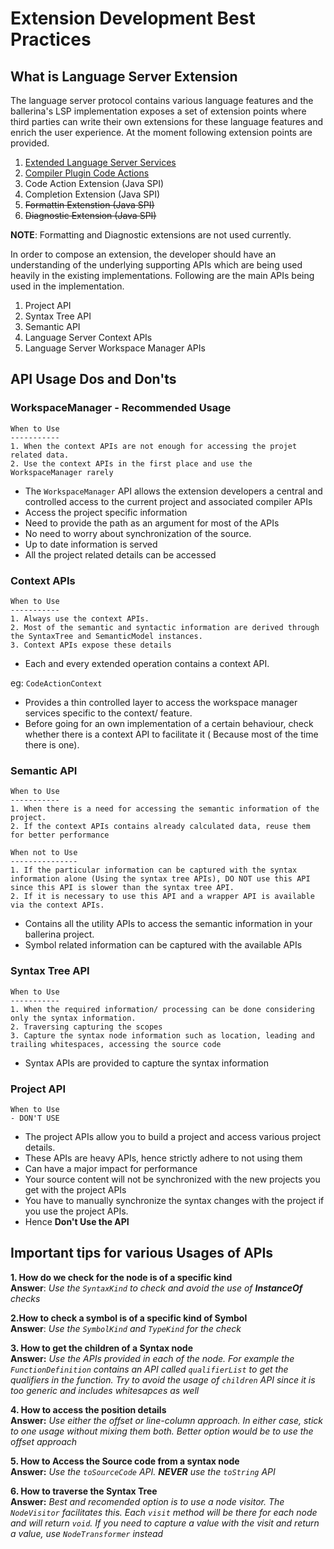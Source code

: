 # Extension Development Best Practices

## What is Language Server Extension

The language server protocol contains various language features and the ballerina's LSP implementation exposes a set of
extension points where third parties can write their own extensions for these language features and enrich the user
experience. At the moment following extension points are provided.

1. [Extended Language Server Services](WritingExtendedServices.md)
2. [Compiler Plugin Code Actions](CompilerPluginCodeActions.md)
3. Code Action Extension (Java SPI)
4. Completion Extension (Java SPI)
5. ~~Formattin Extenstion (Java SPI)~~
6. ~~Diagnostic Extension (Java SPI)~~

__NOTE__: Formatting and Diagnostic extensions are not used currently.

In order to compose an extension, the developer should have an understanding of the underlying supporting APIs which
are being used heavily in the existing implementations. Following are the main APIs being used in the implementation.

1. Project API
2. Syntax Tree API
3. Semantic API
4. Language Server Context APIs
5. Language Server Workspace Manager APIs

## API Usage Dos and Don'ts

### WorkspaceManager - Recommended Usage

```
When to Use
-----------
1. When the context APIs are not enough for accessing the projet related data.
2. Use the context APIs in the first place and use the WorkspaceManager rarely
```

- The `WorkspaceManager` API allows the extension developers a central and controlled access to the current project and
  associated compiler APIs
- Access the project specific information
- Need to provide the path as an argument for most of the APIs
- No need to worry about synchronization of the source.
- Up to date information is served
- All the project related details can be accessed

### Context APIs

```
When to Use
-----------
1. Always use the context APIs.
2. Most of the semantic and syntactic information are derived through the SyntaxTree and SemanticModel instances.
3. Context APIs expose these details
```

- Each and every extended operation contains a context API.

eg: `CodeActionContext`

- Provides a thin controlled layer to access the workspace manager services specific to the context/ feature.
- Before going for an own implementation of a certain behaviour, check whether there is a context API to facilitate it (
  Because most of the time there is one).

### Semantic API

```
When to Use
-----------
1. When there is a need for accessing the semantic information of the project.
2. If the context APIs contains already calculated data, reuse them for better performance

When not to Use
---------------
1. If the particular information can be captured with the syntax information alone (Using the syntax tree APIs), DO NOT use this API since this API is slower than the syntax tree API.
2. If it is necessary to use this API and a wrapper API is available via the context APIs.

```

- Contains all the utility APIs to access the semantic information in your ballerina project.
- Symbol related information can be captured with the available APIs

### Syntax Tree API

```
When to Use
-----------
1. When the required information/ processing can be done considering only the syntax information.
2. Traversing capturing the scopes
3. Capture the syntax node information such as location, leading and trailing whitespaces, accessing the source code
```

- Syntax APIs are provided to capture the syntax information

### Project API

```
When to Use
- DON'T USE
```

- The project APIs allow you to build a project and access various project details.
- These APIs are heavy APIs, hence strictly adhere to not using them
- Can have a major impact for performance
- Your source content will not be synchronized with the new projects you get with the project APIs
- You have to manually synchronize the syntax changes with the project if you use the project APIs.
- Hence **Don't Use the API**

## Important tips for various Usages of APIs

**1. How do we check for the node is of a specific kind**  
**Answer**: _Use the `SyntaxKind` to check and avoid the use of **InstanceOf** checks_

**2.How to check a symbol is of a specific kind of Symbol**  
**Answer**: _Use the `SymbolKind` and `TypeKind` for the check_

**3. How to get the children of a Syntax node**  
**Answer:** _Use the APIs provided in each of the node. For example the `FunctionDefinition` contains an API
called `qualifierList` to get the qualifiers in the function. Try to avoid the usage of `children` API since it is too
generic and includes whitesapces as well_

**4. How to access the position details**  
**Answer:** _Use either the offset or line-column approach. In either case, stick to one usage without mixing them both.
Better option would be to use the offset approach_

**5. How to Access the Source code from a syntax node**  
**Answer:** _Use the `toSourceCode` API. **NEVER** use the `toString` API_

**6. How to traverse the Syntax Tree**  
**Answer:** _Best and recomended option is to use a node visitor. The `NodeVisitor` facilitates this. Each `visit` method
will be there for each node and will return `void`. If you need to capture a value with the visit and return a value,
use `NodeTransformer` instead_